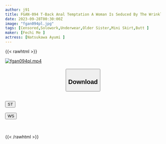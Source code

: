 ```yaml
---
author: j91
title: FGAN-094 T-Back Anal Temptation A Woman Is Seduced By The Wrinkles Of Her Anus Peeking Through Her Racy T-back, And She Is Thrust Back And Forth Continuously! Ayumi Natsukawa
date: 2023-09-28T00:30:00Z
image: "fgan094pl.jpg"
tags: [Censored,Solowork,Underwear,Older Sister,Mini Skirt,Butt	]
maker: [Fechi Me ]
actress: [Natsukawa Ayumi ]
---
```



{{< rawhtml >}}

<div class="video" data-videoid="0eD8DolbXLCblBG">
    <a href="javascript:;">
        <img src="https://my.j91.asia/posts/fgan094pl/fgan094pl.jpg" width="WIDTH" height="HEIGHT" alt="fgan094pl.mp4" loading="lazy">
    </a>
</div>

<script type="text/javascript" src="https://j91.asia/asset/on-demand-st.js"></script>

<br>
  <link rel="stylesheet" href="https://j91.asia/asset/bs5.css">
  
  <center>
  <button class="btn btn-primary" type="button" data-bs-toggle="collapse" data-bs-target=".multi-collapse" aria-expanded="false" aria-controls="multiCollapseExample1 multiCollapseExample2"><h2>Download</h2></button></center>
</p>
<div class="row">
  <div class="col">
    <div class="collapse multi-collapse" id="multiCollapseExample1">
      <div class="card card-body">
	      	      <br>
<div class="buttons">  
<a href="https://streamtape.to/v/0eD8DolbXLCblBG"><button class="btn-hover color-3"><i class="fa fa-download"></i> ST</button></a></div>
    </div>
  </div>
</div>
  <div class="col">
    <div class="collapse multi-collapse" id="multiCollapseExample2">
      <div class="card card-body">
	      <br>
<div class="buttons">
    <a href="https://wolfstream.tv/d4hyo247x5h0"><button class="btn-hover color-9"><i class="fa fa-download"></i> WS</button></a></div>
<br><br>
      </div>
    </div>
  </div>
</div>

{{< /rawhtml >}}